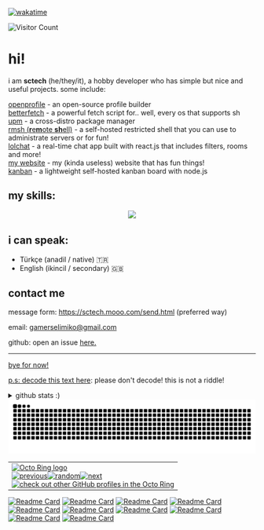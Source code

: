<p><a href="https://wakatime.com/@7dfbf33e-5d18-47f8-a436-063b5f5bece2"><img src="https://wakatime.com/badge/user/7dfbf33e-5d18-47f8-a436-063b5f5bece2.svg" alt="wakatime"></a></p>

![Visitor Count](https://profile-counter.glitch.me/sctech-tr/count.svg)
# hi!
i am **sctech** (he/they/it), a hobby developer who has simple but nice and useful projects. some include:  

<a href="https://github.com/openprofileproject/openprofile">openprofile</a> - an open-source profile builder  
<a href="https://github.com/sctech-tr/betterfetch">betterfetch</a> - a powerful fetch script for.. well, every os that supports sh  
<a href="https://github.com/sctech-tr/upm">upm</a> - a cross-distro package manager  
<a href="https://github.com/remote-shell/server">rmsh (**r**e**m**ote **sh**ell)</a> - a self-hosted restricted shell that you can use to administrate servers or for fun!  
<a href="https://github.com/lolch4t">lolchat</a> - a real-time chat app built with react.js that includes filters, rooms and more!  
<a href="https://github.com/sctech-tr/sctech-tr.github.io">my website</a> - my (kinda useless) website that has fun things!  
<a href="https://github.com/sctech-tr/kanban">kanban</a> - a lightweight self-hosted kanban board with node.js
## my skills:
<p align="center">
  <a href="https://skillicons.dev">
    <img src="https://skillicons.dev/icons?i=arch,linux,bash,c,cs,dotnet,css,html,js,git,github,md,nginx,nodejs,py,visualstudio,vscode&perline=5" />
  </a>
</p>

## i can speak:
- Türkçe (anadil / native) 🇹🇷
- English (ikincil / secondary) 🇬🇧
## contact me
message form: https://sctech.mooo.com/send.html (preferred way)

email: gamerselimiko@gmail.com

github: open an issue <a href="https://github.com/sctech-tr/issues">here.</here>
<hr>
bye for now!

p.s: decode this text <a href="https://mariluu.hehe.moe/labrats/m/secretstorer">here</a>: p​‌‌​‌​​​l​‌‌‌​‌​​e​‌‌‌​‌​​a​‌‌‌​​​​s​‌‌‌​​‌‌e​​‌‌‌​‌​ ​​‌​‌‌‌‌d​​‌​‌‌‌‌o​‌‌‌​‌‌‌n​‌‌‌​‌‌‌'​‌‌‌​‌‌‌t​​‌​‌‌‌​ ​‌‌‌‌​​‌d​‌‌​‌‌‌‌e​‌‌‌​‌​‌c​‌‌‌​‌​​o​‌‌‌​‌​‌d​‌‌​​​‌​e​‌‌​​‌​‌!​​‌​‌‌‌​ ​‌‌​​​‌‌t​‌‌​‌‌‌‌h​‌‌​‌‌​‌i​​‌​‌‌‌‌s​‌‌‌​‌‌‌ ​‌‌​​​​‌i​‌‌‌​‌​​s​‌‌​​​‌‌ ​‌‌​‌​​​n​​‌‌‌‌‌‌o​‌‌‌​‌‌​t​​‌‌‌‌​‌ ​‌‌​​‌​​a​‌​‌​​​‌ ​‌‌‌​‌‌‌r​​‌‌​‌​​i​‌‌‌​‌‌‌d​​‌‌‌​​‌d​‌​‌​‌‌‌l​‌‌​​‌‌‌e​‌​‌‌​​​​‌‌​​​‌‌​‌​‌​​​‌!

<details>
  <summary>github stats :)</summary>
<p><img src="https://github-readme-stats.vercel.app/api?username=sctech-tr&amp;show_icons=true&amp;theme=synthwave&amp;show=reviews,discussions_started,discussions_answered,prs_merged,prs_merged_percentage&hide_border=true" alt="Stats"></p>
<p><img src="https://github-readme-stats.vercel.app/api/top-langs/?username=sctech-tr&amp;layout=compact&amp;langs_count=100&amp;theme=synthwave&hide_border=true" alt="Top Langs stat"></p>
</details>
<img src="https://raw.githubusercontent.com/sctech-tr/sctech-tr/output/snake.svg" alt="Snake animation" />
<table><tbody><tr><td><a href="https://octo-ring.com/"><img src="https://octo-ring.com/static/img/widget/top.png" width="99%" alt="Octo Ring logo" align="top"></a><br><a href="https://octo-ring.com/p/sctech-tr/prev"><img src="https://octo-ring.com/static/img/widget/prev.png" width="33%" alt="previous" align="top" title="previous profile"></a><a href="https://octo-ring.com/p/sctech-tr/random"><img src="https://octo-ring.com/static/img/widget/random.png" width="33%" alt="random" align="top" title="random profile"></a><a href="https://octo-ring.com/p/sctech-tr/next"><img src="https://octo-ring.com/static/img/widget/next.png" width="33%" alt="next" align="top" title="next profile"></a><br><a href="https://octo-ring.com/"><img src="https://octo-ring.com/static/img/widget/bottom.png" width="99%" alt="check out other GitHub profiles in the Octo Ring" align="top"></a></td></tr></tbody></table>

[![Readme Card](https://github-readme-stats.vercel.app/api/pin/?username=sctech-tr&repo=nudo&theme=transparent)](https://github.com/sctech-tr/nudo)
[![Readme Card](https://github-readme-stats.vercel.app/api/pin/?username=sctech-tr&repo=statuspage&theme=transparent)](https://github.com/sctech-tr/statuspage)
[![Readme Card](https://github-readme-stats.vercel.app/api/pin/?username=sctech-tr&repo=osearch&theme=transparent)](https://github.com/sctech-tr/osearch)
[![Readme Card](https://github-readme-stats.vercel.app/api/pin/?username=sctech-tr&repo=wcalc&theme=transparent)](https://github.com/sctech-tr/wcalc)
[![Readme Card](https://github-readme-stats.vercel.app/api/pin/?username=sctech-tr&repo=giant-textbox&theme=transparent)](https://github.com/sctech-tr/giant-textbox)
[![Readme Card](https://github-readme-stats.vercel.app/api/pin/?username=sctech-tr&repo=turkiye-il-plakalari-py&theme=transparent)](https://github.com/sctech-tr/turkiye-il-plakalari-py)
[![Readme Card](https://github-readme-stats.vercel.app/api/pin/?username=sctech-tr&repo=tbct-wii&theme=transparent)](https://github.com/sctech-tr/tbct-wii)
[![Readme Card](https://github-readme-stats.vercel.app/api/pin/?username=sctech-tr&repo=kanban&theme=transparent)](https://github.com/sctech-tr/kanban)
[![Readme Card](https://github-readme-stats.vercel.app/api/pin/?username=remote-shell&repo=server&theme=transparent&show_owner=true)](https://github.com/remote-shell/server)
[![Readme Card](https://github-readme-stats.vercel.app/api/pin/?username=remote-shell&repo=client&theme=transparent&show_owner=true)](https://github.com/remote-shell/client)
